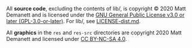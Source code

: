 All **source code**, excluding the contents of lib/, is copyright © 2020 Matt Demanett and is licensed under the [GNU General Public License v3.0 or later (GPL-3.0-or-later)](gpl-3.0.txt).  For lib/, see [LICENSE-dist.md](LICENSE-dist.md).

All **graphics** in the `res` and `res-src` directories are copyright 2020 Matt Demanett and licensed under [CC BY-NC-SA 4.0](https://creativecommons.org/licenses/by-nc-sa/4.0/).
